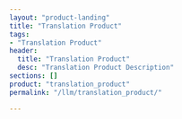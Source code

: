 ```yaml
---
layout: "product-landing"
title: "Translation Product"
tags:
- "Translation Product"
header:
  title: "Translation Product"
  desc: "Translation Product Description"
sections: []
product: "translation_product"
permalink: "/llm/translation_product/"

---
```

